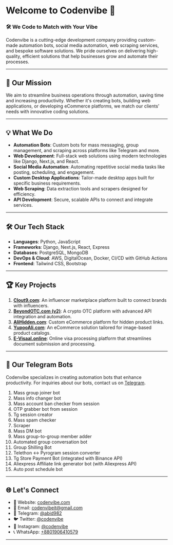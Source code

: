 # Welcome to Codenvibe 👋

### 🛠 We Code to Match with Your Vibe

Codenvibe is a cutting-edge development company providing custom-made automation bots, social media automation, web scraping services, and bespoke software solutions. We pride ourselves on delivering high-quality, efficient solutions that help businesses grow and automate their processes.

---

## 🚀 Our Mission

We aim to streamline business operations through automation, saving time and increasing productivity. Whether it's creating bots, building web applications, or developing eCommerce platforms, we match our clients' needs with innovative coding solutions.

---

## 💡 What We Do

- **Automation Bots**: Custom bots for mass messaging, group management, and scraping across platforms like Telegram and more.
- **Web Development**: Full-stack web solutions using modern technologies like Django, Next.js, and React.
- **Social Media Automation**: Automating repetitive social media tasks like posting, scheduling, and engagement.
- **Custom Desktop Applications**: Tailor-made desktop apps built for specific business requirements.
- **Web Scraping**: Data extraction tools and scrapers designed for efficiency.
- **API Development**: Secure, scalable APIs to connect and integrate services.

---

## 🛠️ Our Tech Stack

- **Languages**: Python, JavaScript
- **Frameworks**: Django, Next.js, React, Express
- **Databases**: PostgreSQL, MongoDB
- **DevOps & Cloud**: AWS, DigitalOcean, Docker, CI/CD with GitHub Actions
- **Frontend**: Tailwind CSS, Bootstrap

---

## 🏆 Key Projects

1. **[Clout9.com](https://clout9.com)**: An influencer marketplace platform built to connect brands with influencers.
2. **[BeyondOTC.com (v2)](https://dev.beyondotc.com)**: A crypto OTC platform with advanced API integration and automation.
3. **[AliHidden.com](https://alihidden.com)**: Custom eCommerce platform for hidden product links.
4. **[YupooAli.com](https://yupooali.com)**: An eCommerce solution tailored for image-based product catalogs.
5. **[E-Visaal.online](https://e-visaal.online)**: Online visa processing platform that streamlines document submission and processing.

---

## 🤖 Our Telegram Bots

Codenvibe specializes in creating automation bots that enhance productivity. For inquiries about our bots, contact us on [Telegram](https://t.me/abid982).

1. Mass group joiner bot
2. Mass info changer bot
3. Mass account ban checker from session
4. OTP grabber bot from session
5. Tg session creator
6. Mass spam checker
7. Scraper
8. Mass DM bot 
9. Mass group-to-group member adder
10. Automated group conversation bot
11. Group Shilling Bot
12. Telethon <-> Pyrogram session converter
13. Tg Store Payment Bot (integrated with Binance API)
14. Aliexpress Affiliate link generator bot (with Aliexpress API)
15. Auto post schedule bot

---

## 🌐 Let's Connect

- 💼 Website: [codenvibe.com](https://codenvibe.com)
- 📧 Email: [codenvibeit@gmail.com](mailto:codenvibeit@gmail.com)
- 💬 Telegram: [@abid982](https://t.me/abid982)
- 🐦 Twitter: [@codenvibe](https://twitter.com/codenvibe)
- 📸 Instagram: [@codenvibe](https://instagram.com/codenvibe)
- 📞 WhatsApp: [+8801906410579](https://wa.me/8801906410579)

---


